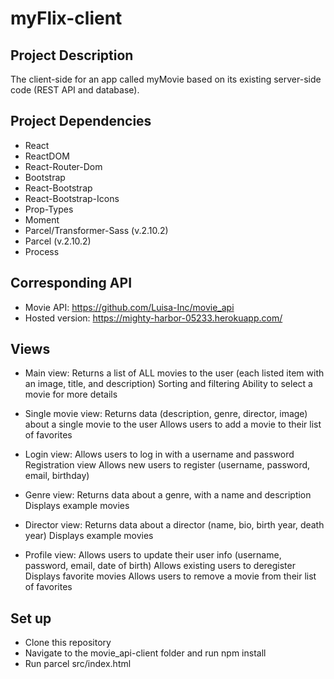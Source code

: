 # myFlix-client

## Project Description

The client-side for an app called myMovie based on its existing server-side code (REST API and database).

## Project Dependencies

- React
- ReactDOM
- React-Router-Dom
- Bootstrap
- React-Bootstrap
- React-Bootstrap-Icons
- Prop-Types
- Moment
- Parcel/Transformer-Sass (v.2.10.2)
- Parcel (v.2.10.2)
- Process


## Corresponding API

- Movie API: https://github.com/Luisa-Inc/movie_api 
- Hosted version: https://mighty-harbor-05233.herokuapp.com/  


## Views

- Main view: 
Returns a list of ALL movies to the user (each listed item with an image, title, and description) Sorting and filtering Ability to select a movie for more details

- Single movie view:
Returns data (description, genre, director, image) about a single movie to the user Allows users to add a movie to their list of favorites

- Login view:
Allows users to log in with a username and password Registration view Allows new users to register (username, password, email, birthday)

- Genre view:
Returns data about a genre, with a name and description Displays example movies

- Director view: 
Returns data about a director (name, bio, birth year, death year) Displays example movies

- Profile view:
Allows users to update their user info (username, password, email, date of birth) Allows existing users to deregister Displays favorite movies Allows users to remove a movie from their list of favorites

## Set up

- Clone this repository
- Navigate to the movie_api-client folder and run npm install
- Run parcel src/index.html